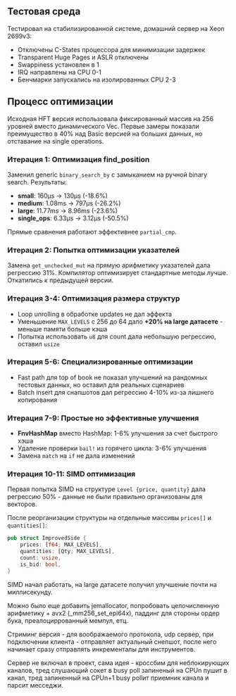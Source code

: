 ## Тестовая среда

Тестировал на стабилизированной системе, домашний сервер на Xeon 2699v3:
- Отключены C-States процессора для минимизации задержек
- Transparent Huge Pages и ASLR отключены
- Swappiness установлен в 1
- IRQ направлены на CPU 0-1
- Бенчмарки запускались на изолированных CPU 2-3

## Процесс оптимизации

Исходная HFT версия использовала фиксированный массив на 256 уровней вместо динамического Vec. Первые замеры показали преимущество в 40% над Basic версией на больших данных, но отставание на single operations.

### Итерация 1: Оптимизация find_position
Заменил generic `binary_search_by` с замыканием на ручной binary search. Результаты:
- **small**: 160µs → 130µs (-18.6%)
- **medium**: 1.08ms → 797µs (-26.2%)
- **large**: 11.77ms → 8.96ms (-23.6%)
- **single_ops**: 6.33µs → 3.12µs (-50.5%)

Прямые сравнения работают эффективнее `partial_cmp`.

### Итерация 2: Попытка оптимизации указателей
Замена `get_unchecked_mut` на прямую арифметику указателей дала регрессию 31%. Компилятор оптимизирует стандартные методы лучше. Откатились к предыдущей версии.

### Итерация 3-4: Оптимизация размера структур
- Loop unrolling в обработке updates не дал эффекта
- Уменьшение `MAX_LEVELS` с 256 до 64 дало **+20% на large датасете** - меньше памяти больше кэша
- Попытка использовать `u8` для count дала небольшую регрессию, оставил `usize`

### Итерация 5-6: Специализированные оптимизации
- Fast path для top of book не показал улучшений на рандомных тестовых данных, но оставил для реальных сценариев
- Batch insert для снапшотов дал регрессию 4-10% из-за лишнего копирования

### Итерация 7-9: Простые но эффективные улучшения
- **FnvHashMap** вместо HashMap: 1-6% улучшения за счет быстрого хэша
- Удаление проверки `bail!` из горячего цикла: 3-6% улучшения
- Замена `match` на `if` не дала изменений

### Итерация 10-11: SIMD оптимизация
Первая попытка SIMD на структуре `Level {price, quantity}` дала регрессию 50% - данные не были правильно организованы для векторов.

После реорганизации структуры на отдельные массивы `prices[]` и `quantities[]`:
```rust
pub struct ImprovedSide {
    prices: [f64; MAX_LEVELS],
    quantities: [Qty; MAX_LEVELS],
    count: usize,
    is_bid: bool,
}
```

SIMD начал работать, на large датасете получил улучшение почти на миллисекунду.

Можно было еще добавить jemallocator, попробовать целочисленную арифметику + avx2 (_mm256_set_epi64x), паддинг для стороны ордер бука, преалоциррованный мемпул, етц.

Стриминг версия - для воображаемого протокола, udp сервер, при подключении клиента - отправляет актуальный снепшот, после него начинает сразу отправлять инкременталы для инструментов.

Сервер не включал в проект, сама идея - кроссбим для неблокирующих каналов, тред слушающий сокет в busy poll запиненый на CPUn пушит в канал, тред запиненный на CPUn+1 busy pollит приемник канала и парсит месседжи. 
